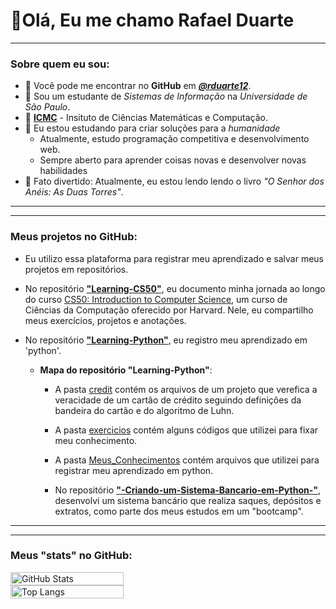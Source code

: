 # 👋Olá, Eu me chamo Rafael Duarte

---

### Sobre quem eu sou: 

- 🔭 Você pode me encontrar no **GitHub** em _**[@rduarte12](https://github.com/rduarte12)**_.
- 📑 Sou um estudante de _Sistemas de Informação_ na _Universidade de São Paulo_.
- 📒 **[ICMC](https://icmc.usp.br/)** - Insituto de Ciências Matemáticas e Computação.
- 🚩 Eu estou estudando para criar soluções para a _humanidade_
    - Atualmente, estudo programação competitiva e desenvolvimento web.
    - Sempre aberto para aprender coisas novas e desenvolver novas habilidades
- 📖 Fato divertido: Atualmente, eu estou lendo lendo o livro _"O Senhor dos Anéis: As Duas Torres"_.

---
---

### Meus projetos no **GitHub**:

- Eu utilizo  essa plataforma para registrar meu aprendizado e salvar meus projetos em repositórios.

- No repositório [**"Learning-CS50"**](https://github.com/rduarte12/Learning-Python), eu documento minha jornada ao longo do curso [CS50: Introduction to Computer Science](https://cs50.harvard.edu/), um curso de Ciências da Computação oferecido por Harvard. Nele, eu compartilho meus exercícios, projetos e anotações.

- No repositório [**"Learning-Python"**](https://github.com/rduarte12/Learning-Python), eu registro meu aprendizado em 'python'.
    - **Mapa do repositório "Learning-Python"**:

        - A pasta [credit](https://github.com/rduarte12/Learning-Python/tree/main/credit) contém os arquivos de um projeto que verefica a veracidade de um cartão de crédito seguindo definições da bandeira do cartão e do algoritmo de Luhn.

        - A pasta [exercicios](https://github.com/rduarte12/Learning-Python/tree/main/exercicios) contém alguns códigos que utilizei para fixar meu conhecimento.

        - A pasta [Meus_Conhecimentos](https://github.com/rduarte12/Learning-Python/tree/main/Meus_Conhecimentos) contém arquivos que utilizei para registrar meu aprendizado em python.

        - No repositório [**"-Criando-um-Sistema-Bancario-em-Python-"**](https://github.com/rduarte12/-Criando-um-Sistema-Bancario-em-Python-), desenvolvi um sistema bancário que realiza saques, depósitos e extratos, como parte dos meus estudos em um "bootcamp".

---
---

### Meus "stats" no **GitHub**:

<div style="display: flex; justify-content: center ; aling-items: center; flex-direction: column;">
  <img src="https://github-readme-stats.vercel.app/api?username=rduarte12&theme=transparent&bg_color=1C1C1C&border_color=000&show_icons=true&icon_color=30A3DC&title_color=ADD8E6&text_color=FFF" alt="GitHub Stats" style="width: 60%;">
  <img src="https://github-readme-stats-git-masterrstaa-rickstaa.vercel.app/api/top-langs/?username=rduarte12&layout=compact&bg_color=1C1C1C&border_color=000&title_color=ADD8E6&text_color=FFF" alt="Top Langs" style="width: 60%;">
</div>